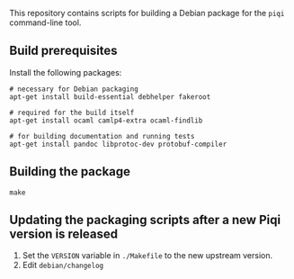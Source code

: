 This repository contains scripts for building a Debian package for the `piqi`
command-line tool.


Build prerequisites
------------------

Install the following packages:

    # necessary for Debian packaging
    apt-get install build-essential debhelper fakeroot

    # required for the build itself
    apt-get install ocaml camlp4-extra ocaml-findlib

    # for building documentation and running tests
    apt-get install pandoc libprotoc-dev protobuf-compiler


Building the package
--------------------

    make


Updating the packaging scripts after a new Piqi version is released
-------------------------------------------------------------------

1. Set the `VERSION` variable in `./Makefile` to the new upstream version.
2. Edit `debian/changelog`

